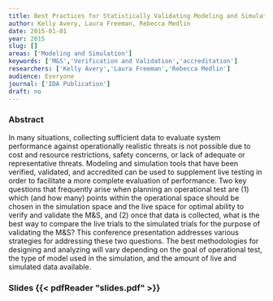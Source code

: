 ```yaml
---
title: Best Practices for Statistically Validating Modeling and Simulation (M&S) Tools Used in Operational Testing
author: Kelly Avery, Laura Freeman, Rebecca Medlin
date: 2015-01-01
year: 2015
slug: []
areas: ['Modeling and Simulation']
keywords: ['M&S','Verification and Validation','accreditation']
researchers: ['Kelly Avery','Laura Freeman','Rebecca Medlin']
audience: Everyone
journal: ['IDA Publication']
draft: no
---
```




### Abstract

In many situations, collecting sufficient data to evaluate system performance against operationally realistic threats is not possible due to cost and resource restrictions, safety concerns, or lack of adequate or representative threats. Modeling and simulation tools that have been verified, validated, and accredited can be used to supplement live testing in order to facilitate a more complete evaluation of performance. Two key questions that frequently arise when planning an operational test are (1) which (and how many) points within the operational space should be chosen in the simulation space and the live space for optimal ability to verify and validate the M&S, and (2) once that data is collected, what is the best way to compare the live trials to the simulated trials for the purpose of validating the M&S? This conference presentation addresses various strategies for addressing these two questions. The best methodologies for designing and analyzing will vary depending on the goal of operational test, the type of model used in the simulation, and the amount of live and simulated data available.

### Slides {{< pdfReader "slides.pdf" >}}




